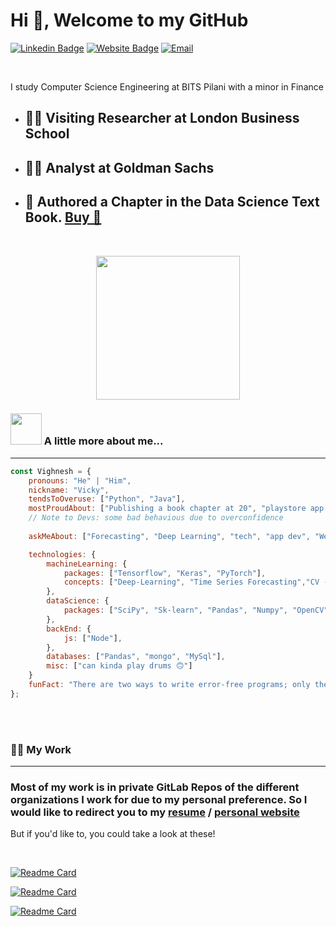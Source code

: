 # Hi 👋, Welcome to my GitHub


[![Linkedin Badge](https://img.shields.io/badge/LinkedIn-0077B5?style=for-the-badge&logo=linkedin&logoColor=white)](https://www.linkedin.com/in/vighnesh-ng/)
[![Website Badge](https://img.shields.io/badge/website-000000?style=for-the-badge&logo=vitess&logoColor=white)](https://vighneshnatarajanganesh.github.io/personal-website/)
[![Email](https://img.shields.io/badge/Gmail-D14836?style=for-the-badge&logo=gmail&logoColor=white)](mailto:ngvighnesh@gmail.com?cc=f20190131@pilani.bits-pilani.ac.in;vighneshnganeshofficial@gmail.com)

<br>


I study Computer Science Engineering at BITS Pilani with a minor in Finance

 - ## 👨‍💼 Visiting Researcher at London Business School
 - ## 👨‍💻 Analyst at Goldman Sachs
 - ## 📖 Authored a Chapter in the Data Science Text Book. [Buy 🛒](https://www.vde-verlag.de/books/537721/neue-dimensionen-in-data-science.html)

<br>
<p align="center">
<img src="https://media.giphy.com/media/3o72FkreWNH9OlTtPq/giphy.gif" width="230">
<br>
</p>


### <img src="https://media.giphy.com/media/VgCDAzcKvsR6OM0uWg/giphy.gif" width="50"> A little more about me...  
------------------------------

```javascript
const Vighnesh = {
    pronouns: "He" | "Him",
    nickname: "Vicky",
    tendsToOveruse: ["Python", "Java"],
    mostProudAbout: ["Publishing a book chapter at 20", "playstore app with 1000s of users", "driving to nature spots exhaustively"], 
    // Note to Devs: some bad behavious due to overconfidence
    
    askMeAbout: ["Forecasting", "Deep Learning", "tech", "app dev", "Weekend Trip Ideas"],

    technologies: {
        machineLearning: {
            packages: ["Tensorflow", "Keras", "PyTorch"],
            concepts: ["Deep-Learning", "Time Series Forecasting","CV -GANs" ]
        },
        dataScience: {
            packages: ["SciPy", "Sk-learn", "Pandas", "Numpy", "OpenCV", "Matplotlib"]
        },
        backEnd: {
            js: ["Node"],
        },
        databases: ["Pandas", "mongo", "MySql"],
        misc: ["can kinda play drums 🙃"]
    }
    funFact: "There are two ways to write error-free programs; only the third one works"
};
```
<!-- 
<br><br>

### 📊 My Stats
-----------------

I prefer writing my code in Notebooks to visualize them better! 

[![Top Langs](https://github-readme-stats.vercel.app/api/top-langs/?username=VighneshNatarajanGanesh&langs_count=5)](https://github.com/anuraghazra/github-readme-stats) -->


<br><br>

### 👨‍💻 My Work
-----------------

### Most of my work is in private GitLab Repos of the different organizations I work for due to my personal preference. So I would like to redirect you to my [resume](https://vighneshnatarajanganesh.github.io/personal-website/pdfs/resume_data_science.pdf) / [personal website](https://vighneshnatarajanganesh.github.io/personal-website/)

But if you'd like to, you could take a look at these!

<br>

[![Readme Card](https://github-readme-stats.vercel.app/api/pin/?username=DSSGxUK&repo=bmwi)](https://github.com/DSSGxUK/bmwi)

[![Readme Card](https://github-readme-stats.vercel.app/api/pin/?username=bitssmac&repo=smacOnline)](https://github.com/bitssmac/smacOnline)

[![Readme Card](https://github-readme-stats.vercel.app/api/pin/?username=VighneshNatarajanGanesh&repo=Trigger_word_detection)](https://github.com/VighneshNatarajanGanesh/Trigger_word_detection)
